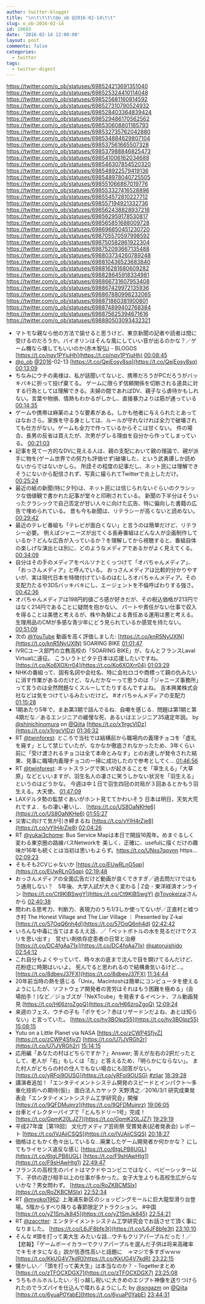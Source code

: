 ```yaml
---
author: twitter-blogger
title: "\n\t\t\t\t@o_ob @2016-02-14\t\t"
slug: o_ob-2016-02-14
id: 19693
date: '2016-02-14 12:00:00'
layout: post
comments: false
categories:
  - twitter
tags:
  - twitter-digest
---
```


https://twitter.com/o_ob/statuses/698524213691351040 https://twitter.com/o_ob/statuses/698525324410114048 https://twitter.com/o_ob/statuses/698525681160814592 https://twitter.com/o_ob/statuses/698527310790524932 https://twitter.com/o_ob/statuses/698528403364839424 https://twitter.com/o_ob/statuses/698529486170562562 https://twitter.com/o_ob/statuses/698530608801185793 https://twitter.com/o_ob/statuses/698532735762042880 https://twitter.com/o_ob/statuses/698534884629807104 https://twitter.com/o_ob/statuses/698537561665507328 https://twitter.com/o_ob/statuses/698537988846825473 https://twitter.com/o_ob/statuses/698541006162034688 https://twitter.com/o_ob/statuses/698546307854520320 https://twitter.com/o_ob/statuses/698548922579419136 https://twitter.com/o_ob/statuses/698548978040725505 https://twitter.com/o_ob/statuses/698551066867019776 https://twitter.com/o_ob/statuses/698553327416528896 https://twitter.com/o_ob/statuses/698554572810227712 https://twitter.com/o_ob/statuses/698557194921332736 https://twitter.com/o_ob/statuses/698562438828937216 https://twitter.com/o_ob/statuses/698562959178530817 https://twitter.com/o_ob/statuses/698565851688009728 https://twitter.com/o_ob/statuses/698696850451230720 https://twitter.com/o_ob/statuses/698705570597998592 https://twitter.com/o_ob/statuses/698750582861922304 https://twitter.com/o_ob/statuses/698752093667135488 https://twitter.com/o_ob/statuses/698803734260789248 https://twitter.com/o_ob/statuses/698810436523683840 https://twitter.com/o_ob/statuses/698816281680609282 https://twitter.com/o_ob/statuses/698828645918334981 https://twitter.com/o_ob/statuses/698866731607953408 https://twitter.com/o_ob/statuses/698867429972135936 https://twitter.com/o_ob/statuses/698867880998232065 https://twitter.com/o_ob/statuses/698871860381900801 https://twitter.com/o_ob/statuses/698874899402768384 https://twitter.com/o_ob/statuses/698875625394671616 https://twitter.com/o_ob/statuses/698880503093432321  

*   マトモな親なら他の方法で諭せると思うけど、東京新聞の記者や読者は間に受けるのだろうか。バイオリンはそんな風にしていい音が出るのかな？／ゲーム機なら壊してもいいのか(赤木智弘) - BLOGOS [https://t.co/nqv1PYiuHh](https://t.co/nqv1PYiuHh) [00:08:45](https://twitter.com/o_ob/statuses/698524213691351040)
*   [@o_ob](https://twitter.com/o_ob) [@2016](https://twitter.com/2016)-02-13 [https://t.co/QejEosy8sq](https://t.co/QejEosy8sq) [00:13:09](https://twitter.com/o_ob/statuses/698525324410114048)
*   ちなみにウチの奥様は、私が話聞いてないと、携帯だろうがPCだろうがバッキバキに折って投げ棄てる。 ゲームに限らず信頼関係を切断される道具に対する行為としては理解できる。夫婦の間であればDV、親子なら虐待かもしれない。言葉や物損、情熱もわかるがしかし、直接暴力よりは筋が通っている [00:14:35](https://twitter.com/o_ob/statuses/698525681160814592)
*   ゲームや携帯は麻薬のような要素がある。しかも他者に与えられたとあってはなおさら。家族を守る身としては、ルールが守れなければ全力で破壊されても仕方がない。ゲームも全力で作っているからそこは甘くない。 件の場合、長男の反省は買えたが、次男がグレる理由を自分から作ってしまっている。 [00:21:03](https://twitter.com/o_ob/statuses/698527310790524932)
*   記事を見て一方的なDVに見える人は、親の支配において親の理論で、親が派手に物を(ゲーム世界での努力も評価せず)破壊した、という武勇譚しか読めないからではないかしら。 所詮その程度の記事だし、ネット民には理解できそうにないから配信されず、写真に撮られてTwitterで炎上しただけ。 [00:25:24](https://twitter.com/o_ob/statuses/698528403364839424)
*   最近の紙の新聞(特に夕刊)は、ネット民には信じられないぐらいのクラシックな価値観で書かれた記事が堂々と印刷されている。 新聞の下半分はそういったクラシックで自己否定が甘い人々に向けた広告、特に偏向した書籍の広告で埋められている。 昔も今も新聞は、リテラシーが高くないと読めない。 [00:29:42](https://twitter.com/o_ob/statuses/698529486170562562)
*   最近のテレビ番組も「テレビが面白くない」と言うのは簡単だけど、リテラシー必要。 例えばジャニーズが出てくる長寿番組はどんな人が企画制作しているか？どんな広告が入っているか？を理解してから視聴すると、番組自体の楽しげな演出とは別に、どのようなメディアであるかがよく見えてくる。 [00:34:09](https://twitter.com/o_ob/statuses/698530608801185793)
*   自分はその手のメディアをペルソナとくっつけて「オバちゃんメディア」、「おっさんメディア」と呼んでいる。 おっさんメディアは比較的分かりやすいが、実は現代日本を特徴付けているのはむしろオバちゃんメディア。その支配力たるや3DSバッキバキにし、エージェントを不倫呼ばわりする強さ。 [00:42:36](https://twitter.com/o_ob/statuses/698532735762042880)
*   オバちゃんメディアは198円的値ごろ感が好きだが、その税込価格が213円ではなく214円であることに疑問を抱かない。 パートや責任がない仕事で収入を得ることは美徳と考えるが、株や為替による責任ある運用は悪と考える。 生理用品のCMが多感な青少年にどう見られているか感覚を持たない。 [00:51:09](https://twitter.com/o_ob/statuses/698534884629807104)
*   次の [@YouTube](https://twitter.com/YouTube) 動画を高く評価しました: [https://t.co/knR5NyUXlN](https://t.co/knR5NyUXlN) SOARING BIKE [01:01:47](https://twitter.com/o_ob/statuses/698537561665507328)
*   IVRCユース部門の立教高校の「SOARING BIKE」が、なんとフランスLaval Virtualに遠征。 こういうトビタテ日本は応援したいですね。 [https://t.co/Ko6XOXrr04](https://t.co/Ko6XOXrr04) [01:03:29](https://twitter.com/o_ob/statuses/698537988846825473)
*   NHKの番組って、固有名詞や会社名、特に会社ロゴや商標って親の仇みたいに消す作業があるのだけど、なんだかなーって思うのは「ジャニーズ事務所」って言うのは全然問題なくスルーしてたりするんですよね。 吉本興業株式会社などは気をつけているみたいだけど。 #オバちゃんメディアの支配力 [01:15:28](https://twitter.com/o_ob/statuses/698541006162034688)
*   1期あたり5年で，まあ第3期で詰んでるね．自嘲を感じる．問題は第1期と第4期だな／あるエンジニアの緩慢な死、あるいはエンジニア35歳定年説。 by [@shinichinomura](https://twitter.com/shinichinomura) on [@Qiita](https://twitter.com/Qiita) [https://t.co/x1lrgcVIDz](https://t.co/x1lrgcVIDz) [01:36:32](https://twitter.com/o_ob/statuses/698546307854520320)
*   RT [@twinforest](https://twitter.com/twinforest): ところで当社では結構前から職場内の義理チョコを「虚礼を廃す」として禁じていたが、なかなか徹底されなかったため、3年くらい前に「受け渡されるチョコは全て本命とみなす」とのお達しが発令された結果、見事に職場内義理チョコの一掃に成功したので参考としてく… [01:46:56](https://twitter.com/o_ob/statuses/698548922579419136)
*   RT [@twinforest](https://twitter.com/twinforest): ネットスラングで笑いが起きることを「草生える」「大草原」などといいますが、羽生名人の凄さに笑うしかない状況を「羽生える」というのはどうかな。 今週は中１日で羽生四冠の対局が３回あるとかもう羽生える。大天使。 [01:47:09](https://twitter.com/o_ob/statuses/698548978040725505)
*   LAXデルタ勢の監禁ぐあいがホント見ててかわいそう 日本は明日，天気大荒れですよ．もの凄い暑いし． [https://t.co/US8OaNKHe6](https://t.co/US8OaNKHe6) [01:55:27](https://twitter.com/o_ob/statuses/698551066867019776)
*   災害に向けて気が引き締まるね [https://t.co/vYIH4rZje8](https://t.co/vYIH4rZje8) [02:04:26](https://twitter.com/o_ob/statuses/698553327416528896)
*   RT [@yukai3chome](https://twitter.com/yukai3chome): Bus Service Mapは本日で開設16周年。めまぐるしく変わる東京圏の路線バスNetworkを 美しく、正確に、usefulに描くだけの趣味が16年も続くとは当初は思いもよらず。https://t.co/UNss7qqynn https… [02:09:23](https://twitter.com/o_ob/statuses/698554572810227712)
*   そもそも2CVじゃないか [https://t.co/EUwRLnG5qp](https://t.co/EUwRLnG5qp) [02:19:48](https://twitter.com/o_ob/statuses/698557194921332736)
*   おっさんメディアの全面広告だけど動画が良くできすぎ／過去問だけではもう通用しない？　5年後、大学入試が大きく変わる | Z会 - 東洋経済オンライン [https://t.co/Ct9KlBSwgY](https://t.co/Ct9KlBSwgY) [@Toyokeizai](https://twitter.com/Toyokeizai)さんから [02:40:38](https://twitter.com/o_ob/statuses/698562438828937216)
*   問われる思考力、判断力、表現力のうち1/3しか使ってないが／正直村と嘘つき村 The Honest Village and The Liar Village ｜ Presented by Z-kai [https://t.co/57OqQ6nh4d](https://t.co/57OqQ6nh4d) [02:42:42](https://twitter.com/o_ob/statuses/698562959178530817)
*   いろんな中毒に当てはまるええ話．／「ペットボトルの水を見るだけでクスリを思い出す」　覚せい剤依存症患者の日常と治療 [https://t.co/DC4fgAa71x](https://t.co/DC4fgAa71x) [@satoruishido](https://twitter.com/satoruishido) [02:54:12](https://twitter.com/o_ob/statuses/698565851688009728)
*   これ自分もよくやっていて、時々水の底まで沈んで目を開けてるんだけど、花粉症に時期はいいよ。 死んでると思われるので結構勇気いるけど...。 [https://t.co/8dbevJ37FX](https://t.co/8dbevJ37FX) [11:34:44](https://twitter.com/o_ob/statuses/698696850451230720)
*   20年前当時の熱を感じる「Unix。Macintoshは簡単にコンピュータを使えるようにしたが、ソフトウェア開発者の苦労はそれはもう困難を極める」(会場拍手！)など／ジョブズが「NeXTcube」を発表するイベント、フル動画発見 [https://t.co/H66zroZgoQ](https://t.co/H66zroZgoQ) [12:09:24](https://twitter.com/o_ob/statuses/698705570597998592)
*   来週のフェス、ウチの子も「ポケモン？赤はリザードンだよね、あとは知らない」と言っていた。 [https://t.co/hv3BOlpz55](https://t.co/hv3BOlpz55) [15:08:15](https://twitter.com/o_ob/statuses/698750582861922304)
*   Yutu on a Little Planet via NASA [https://t.co/zCWP4SfjvZ](https://t.co/zCWP4SfjvZ) [https://t.co/U7iJVRGh2r](https://t.co/U7iJVRGh2r) [15:14:15](https://twitter.com/o_ob/statuses/698752093667135488)
*   応用編「あなたの村はどちらですか？」Answer; 答えが左右の2択だったとして、老人が「右」もしくは「左」と答えるため、「明らかにならない」。 また村人がどちらの村の住人でもない場合にも回答がない。 [https://t.co/yRFoi9OUSG](https://t.co/yRFoi9OUSG) [#zliar](https://twitter.com/search?q=%23zliar&src=hash) [18:39:28](https://twitter.com/o_ob/statuses/698803734260789248)
*   講演者追加！「エンタテイメントシステム開発のスピードとインパクト～多重化技術への期待(仮)」 面白法人カヤック 天野清之／2016/3/1 研究成果発表会「エンタテイメントシステム工学研究会」開催 [https://t.co/9QFDMujnrz](https://t.co/9QFDMujnrz) [19:06:05](https://twitter.com/o_ob/statuses/698810436523683840)
*   台車とイレクターパイプで「とんちドリー1号」完成！ [https://t.co/GpmK20LJZ7](https://t.co/GpmK20LJZ7) [19:29:19](https://twitter.com/o_ob/statuses/698816281680609282)
*   平成27年度［第19回］ 文化庁メディア芸術祭 受賞発表(記者発表会) レポート [https://t.co/IVJAiiCSQS](https://t.co/IVJAiiCSQS) [20:18:27](https://twitter.com/o_ob/statuses/698828645918334981)
*   価格はともかく色々出しているな...廃業したゲーム開発者か何かかな？ にしてもライセンス違反な感じ [https://t.co/6tgLPB6UGL](https://t.co/6tgLPB6UGL) [https://t.co/F9sHAwHtg1](https://t.co/F9sHAwHtg1) [22:49:47](https://twitter.com/o_ob/statuses/698866731607953408)
*   フランスの高校生のバイトはマクドやコンビニではなく、ベビーシッター以下、子供の遊び相手以上の仕事が多かった。女子大生よりも高校生広がらないかな？男女問わず。 [https://t.co/RoZKBCMSIx](https://t.co/RoZKBCMSIx) [22:52:34](https://twitter.com/o_ob/statuses/698867429972135936)
*   RT [@myokoi1962](https://twitter.com/myokoi1962): 上海浦东新区のショッピングモールに巨大龍型滑り台登場。5階からすべり降りる春節限定アトラクション。 #中国 [https://t.co/yZ1SmJk845](https://t.co/yZ1SmJk845) [22:54:21](https://twitter.com/o_ob/statuses/698867880998232065)
*   RT [@zacctter](https://twitter.com/zacctter): エンタテイメントシステム工学研究会でお話させて頂く事になりました。 [https://t.co/L6JF8bfe3t](https://t.co/L6JF8bfe3t) [23:10:10](https://twitter.com/o_ob/statuses/698871860381900801)
*   そんな #頭を打って美大生 みたいな話...ウチもクリアパープルだった！／【悲報】「ゲームボーイカラーでクリアパープルを選んだ子供は将来高確率でキモオタになる」説が信憑性高いと話題に　→マジで多すぎｗｗｗ [https://t.co/KkUG4V7kdR](https://t.co/KkUG4V7kdR) [23:22:15](https://twitter.com/o_ob/statuses/698874899402768384)
*   懐かしい／「頭を打って美大生」は本当なのか？ - Togetterまとめ [https://t.co/zTFOCXDGX7](https://t.co/zTFOCXDGX7) [23:25:08](https://twitter.com/o_ob/statuses/698875625394671616)
*   うちもホルホルしたい／引っ越し祝いに大きめのエジプト神像を送りつけられたのでラズパイを仕込んで喋れるようにした by [@sngazm](https://twitter.com/sngazm) on [@Qiita](https://twitter.com/Qiita) [https://t.co/6yuaP0YabE](https://t.co/6yuaP0YabE) [23:44:31](https://twitter.com/o_ob/statuses/698880503093432321)